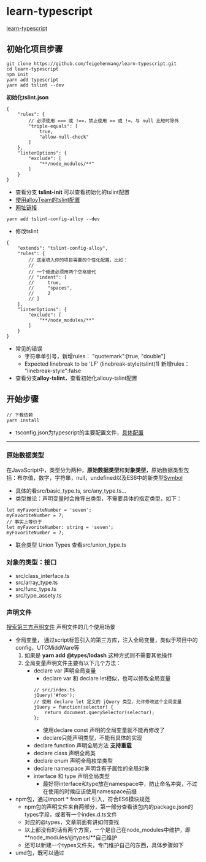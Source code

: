 # learn-typescript
[learn-typescript](https://ts.xcatliu.com/basics/type-of-function)
## 初始化项目步骤
```
git clone https://github.com/feigehenmang/learn-typescript.git
cd learn-typescript
npm init
yarn add typescript
yarn add tslint --dev
```
**初始化tslint.json**
```
{
    "rules": {
        // 必须使用 === 或 !==，禁止使用 == 或 !=，与 null 比较时除外
        "triple-equals": [
            true,
            "allow-null-check"
        ]
    },
    "linterOptions": {
        "exclude": [
            "**/node_modules/**"
        ]
    }
}
```
- 查看分支 **tslint-init** 可以查看初始化的tslint配置
- [使用alloyTeam的tslint配置](https://github.com/AlloyTeam/tslint-config-alloy)
- [网址链接](https://alloyteam.github.io/tslint-config-alloy/)
```
yarn add tslint-config-alloy --dev
```
- 修改tslint
```
{
    "extends": "tslint-config-alloy",
    "rules": {
        // 这里填入你的项目需要的个性化配置，比如：
        //
        // 一个缩进必须用两个空格替代
        // "indent": [
        //     true,
        //     "spaces",
        //     2
        // ]
    },
    "linterOptions": {
        "exclude": [
            "**/node_modules/**"
        ]
    }
}
```
- 常见的错误
    - 字符串单引号，新增rules： "quotemark":[true, "double"]
    - Expected linebreak to be 'LF' (linebreak-style)tslint(1) 新增rules：  "linebreak-style":false
- 查看分支**alloy-tslint**，查看初始化allouy-tslint配置
## 开始步骤
```
// 下载依赖
yarn install
```
- tsconfig.json为typescript的主要配置文件，[具体配置](https://www.html.cn/doc/typescript/doc/handbook/Compiler%20Options.html)
---
### 原始数据类型
在JavaScript中，类型分为两种，**原始数据类型**和**对象类型**，原始数据类型包括：布尔值，数字，字符串，null，undefined以及ES6中的新类型[Symbol](http://es6.ruanyifeng.com/#docs/symbol)
- 具体的看src/basic_type.ts, src/any_type.ts...
- 类型推论：声明变量时会推导出类型，不需要具体的指定类型，如下：
```
let myFavoriteNumber = 'seven';
myFavoriteNumber = 7;
// 事实上等价于
let myFavoriteNumber: string = 'seven';
myFavoriteNumber = 7;
```
- 联合类型 Union Types 查看src/union_type.ts
### 对象的类型：接口
- src/class_interface.ts
- src/array_type.ts
- src/func_type.ts
- src/type_assety.ts
### 声明文件
[搜索第三方声明文件](https://microsoft.github.io/TypeSearch/)
声明文件的几个使用场景
- 全局变量， 通过script标签引入的第三方库，注入全局变量，类似于项目中的config，UTCMiddWare等
    1. 如果是 **yarn add @types/lodash** 这种方式则不需要其他操作
    2. 全局变量声明文件主要有以下几个方法：
        - declare var 声明全局变量
            - declare var 和 declare let相似，也可以修改全局变量
            ```
            // src/index.ts
            jQuery('#foo');
            // 使用 declare let 定义的 jQuery 类型，允许修改这个全局变量
            jQuery = function(selector) {
                return document.querySelector(selector);
            };
            ```
            - 使用declare const 声明的全局变量就不能再修改了
            - declare只能声明类型，不能有具体的实现
        - declare function 声明全局方法 **支持重载**
        - declare class 声明全局类
        - declare enum 声明全局枚举类型
        - declare namespace 声明含有子属性的全局对象
        - interface 和 type 声明全局类型
            - 最好将interface和type放在namespace中，防止命名冲突，不过在使用的时候应该使用namespace前缀
- npm包，通过import * from url 引入，符合ES6模块规范
    - npm包的声明文件来自两部分，第一部分查看该包内的package.json的types字段，或者有一个index.d.ts文件
    - 对应的@types，文章前面有讲如何查找
    - 以上都没有的话有两个方案，一个是自己在node_modules中维护，即 **node_modules/@types/**自己维护
    - 还可以新建一个types文件夹，专门维护自己的东西，具体步骤如下
- umd包，既可以通过 <script> 标签引入，又可以通过 import 导入
- 直接扩展全局变量：通过 <script> 标签引入后，改变一个全局变量的结构
- 在 npm 包或 UMD 库中扩展全局变量：引用 npm 包或 UMD 库后，改变一个全局变量的结构
- 模块插件：通过 <script> 或 import 导入后，改变另一个模块的结构
